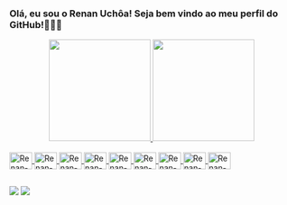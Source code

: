 <h3>Olá, eu sou o Renan Uchôa! Seja bem vindo ao meu perfil do GitHub!👨‍💻👋</h3> 

<div align="center">
  <a href="https://github.com/RenanUmV">
  <img height="180em" src="https://github-readme-stats.vercel.app/api/top-langs/?username=RenanUmV&layout=compact&langs_count=7&theme=dark"/>
  <img height="180em" src="https://github-readme-stats.vercel.app/api?username=RenanUmV&show_icons=true&theme=dark&include_all_commits=true&count_private=true"/>  
</div>
  
 
<div style="display: inline_block"><br>
  <img align="center" alt="Renan-Java" height="30" width="40" src="https://cdn.jsdelivr.net/gh/devicons/devicon/icons/java/java-original-wordmark.svg">
  <img align="center" alt="Renan-Springboot" height="30" width="40" src="https://cdn.jsdelivr.net/gh/devicons/devicon/icons/spring/spring-original.svg">
  <img align="center" alt="Renan-Angular" height="30" width="40" src="https://cdn.jsdelivr.net/gh/devicons/devicon/icons/angularjs/angularjs-original.svg">
  <img align="center" alt="Renan-Typescript" height="30" width="40" src="https://cdn.jsdelivr.net/gh/devicons/devicon/icons/typescript/typescript-original.svg">
  <img align="center" alt="Renan-Bootsrap" height="30" width="40" src="https://cdn.jsdelivr.net/gh/devicons/devicon/icons/bootstrap/bootstrap-original.svg">
  <img align="center" alt="Renan-HTML5" height="30" width="40" src="https://cdn.jsdelivr.net/gh/devicons/devicon/icons/html5/html5-original-wordmark.svg">
  <img align="center" alt="Renan-CSS3" height="30" width="40" src="https://cdn.jsdelivr.net/gh/devicons/devicon/icons/css3/css3-original-wordmark.svg">
  <img align="center" alt="Renan-Python" height="30" width="40" src="https://cdn.jsdelivr.net/gh/devicons/devicon/icons/python/python-original.svg">
  <img align="center" alt="Renan-Mysql" height="30" width="40" src="https://cdn.jsdelivr.net/gh/devicons/devicon/icons/mysql/mysql-original-wordmark.svg">  
</div>
  
  ##
  
 <div>  
  
  <a href = "mailto:renan.uchoa.m@gmail.com"><img src="https://img.shields.io/badge/-Gmail-%23333?style=for-the-badge&logo=gmail&logoColor=white" target="_blank"></a>
  <a href="https://www.linkedin.com/in/renan-vasconcelos-193a45140/" target="_blank"><img src="https://img.shields.io/badge/-LinkedIn-%230077B5?style=for-the-badge&logo=linkedin&logoColor=white" target="_blank"></a> 
 
  
 
</div>
